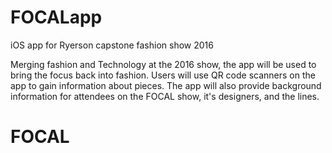 # FOCALapp
iOS app for Ryerson capstone fashion show 2016

Merging fashion and Technology at the 2016 show, the app will be used to bring the focus back into fashion. Users will use QR code scanners on the app to gain information about pieces. The app will also provide background information for attendees on the FOCAL show, it's designers, and the lines.
# FOCAL
